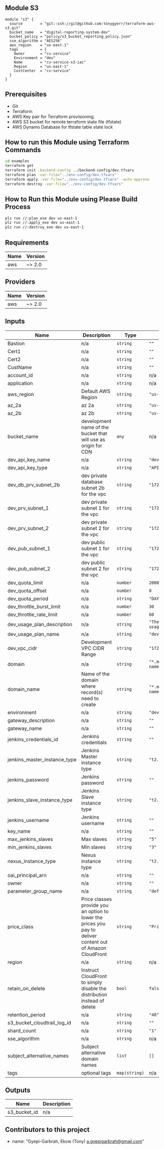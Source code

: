 ## Module S3
```hcl
module "s3" {
  source        = "git::ssh://git@github.com:tonygyerr/terraform-aws-s3.git"
  bucket_name   = "digital-reporting-system-dev"
  bucket_policy = "policy/s3_bucket_reporting_policy.json"
  sse_algorithm = "AES256"
  aws_region    = "us-east-1"
  tags          = {
    Owner       = "cv-service"
    Environment = "dev"
    Name        = "cv-service-s3-iac"
    Region      = "us-east-1"
    CostCenter  = "cv-service"
  }
}
```
## Prerequisites
- Git
- Terraform
- AWS Key pair for Terraform provisioning.
- AWS S3 bucket for remote terraform state file (tfstate)
- AWS Dynamo Database for tfstate table state lock 

## How to run this Module using Terraform Commands
```bash
cd examples
terraform get
terraform init -backend-config ../backend-config/dev.tfvars
terraform plan -var-file="../env-config/dev.tfvars"
terraform apply -var-file="../env-config/dev.tfvars" -auto-approve
terraform destroy -var-file="../env-config/dev.tfvars"
```
## How to Run this Module using Please Build Process
```bash
plz run //:plan_exe dev us-east-1
plz run //:apply_exe dev us-east-1
plz run //:destroy_exe dev us-east-1
```

## Requirements

| Name | Version |
|------|---------|
| aws | ~> 2.0 |

## Providers

| Name | Version |
|------|---------|
| aws | ~> 2.0 |

## Inputs

| Name | Description | Type | Default | Required |
|------|-------------|------|---------|:--------:|
| Bastion | n/a | `string` | `""` | no |
| Cert1 | n/a | `string` | `""` | no |
| Cert2 | n/a | `string` | `""` | no |
| CustName | n/a | `string` | `""` | no |
| account\_id | n/a | `string` | n/a | yes |
| application | n/a | `string` | n/a | yes |
| aws\_region | Default AWS Region | `string` | `"us-east-2"` | no |
| az\_2a | az 2a | `string` | `"us-east-2a"` | no |
| az\_2b | az 2b | `string` | `"us-east-2b"` | no |
| bucket\_name | development name of the bucket that will use as origin for CDN | `any` | n/a | yes |
| dev\_api\_key\_name | n/a | `string` | `"devApiKey"` | no |
| dev\_api\_key\_type | n/a | `string` | `"API_KEY"` | no |
| dev\_db\_prv\_subnet\_2b | dev private database subnet 2b for the vpc | `string` | `"172.16.5.0/24"` | no |
| dev\_prv\_subnet\_1 | dev private subnet 1 for the vpc | `string` | `"172.16.1.0/24"` | no |
| dev\_prv\_subnet\_2 | dev private subnet 2  for the vpc | `string` | `"172.16.3.0/24"` | no |
| dev\_pub\_subnet\_1 | dev public subnet 1 for the vpc | `string` | `"172.16.0.0/24"` | no |
| dev\_pub\_subnet\_2 | dev public subnet 2 for the vpc | `string` | `"172.16.2.0/24"` | no |
| dev\_quota\_limit | n/a | `number` | `2000` | no |
| dev\_quota\_offset | n/a | `number` | `0` | no |
| dev\_quota\_period | n/a | `string` | `"DAY"` | no |
| dev\_throttle\_burst\_limit | n/a | `number` | `30` | no |
| dev\_throttle\_rate\_limit | n/a | `number` | `60` | no |
| dev\_usage\_plan\_description | n/a | `string` | `"The default dev usage plan"` | no |
| dev\_usage\_plan\_name | n/a | `string` | `"dev Usage Plan"` | no |
| dev\_vpc\_cidr | Development VPC CIDR Range | `string` | `"172.16.0.0/16"` | no |
| domain | n/a | `string` | `"*.my-domain-name.com"` | no |
| domain\_name | Name of the domain where record(s) need to create | `string` | `"*.my-domain-name.com"` | no |
| environment | n/a | `string` | `"development"` | no |
| gateway\_description | n/a | `string` | `""` | no |
| gateway\_name | n/a | `string` | `""` | no |
| jenkins\_credentials\_id | Jenkins credentials | `string` | `""` | no |
| jenkins\_master\_instance\_type | Jenkins Master instance type | `string` | `"t2.large"` | no |
| jenkins\_password | Jenkins password | `string` | `""` | no |
| jenkins\_slave\_instance\_type | Jenkins Slave instance type | `string` | `"t2.micro"` | no |
| jenkins\_username | Jenkins username | `string` | `""` | no |
| key\_name | n/a | `string` | `""` | no |
| max\_jenkins\_slaves | Max slaves | `string` | `"5"` | no |
| min\_jenkins\_slaves | Min slaves | `string` | `"3"` | no |
| nexus\_instance\_type | Nexus instance type | `string` | `"t2.xlarge"` | no |
| oai\_principal\_arn | n/a | `string` | `""` | no |
| owner | n/a | `string` | `""` | no |
| parameter\_group\_name | n/a | `string` | `"default.redis2.8"` | no |
| price\_class | Price classes provide you an option to lower the prices you pay to deliver content out of Amazon CloudFront | `string` | `"PriceClass_100"` | no |
| region | n/a | `string` | n/a | yes |
| retain\_on\_delete | Instruct CloudFront to simply disable the distribution instead of delete | `bool` | `false` | no |
| retention\_period | n/a | `string` | `"48"` | no |
| s3\_bucket\_cloudtrail\_log\_id | n/a | `string` | `""` | no |
| shard\_count | n/a | `string` | `"1"` | no |
| sse\_algorithm | n/a | `string` | n/a | yes |
| subject\_alternative\_names | Subject alternative domain names | `list` | `[]` | no |
| tags | optional tags | `map(string)` | n/a | yes |

## Outputs

| Name | Description |
|------|-------------|
| s3\_bucket\_id | n/a |

## Contributors to this project
- name: "Gyepi-Garbrah, Ekow (Tony) <a.gyepigarbrah@gmail.com>"